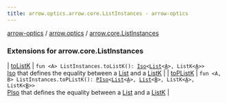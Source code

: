 ```yaml
---
title: arrow.optics.arrow.core.ListInstances - arrow-optics
---
```


[arrow-optics](../../index.html) / [arrow.optics](../index.html) / [arrow.core.ListInstances](./index.html)

### Extensions for arrow.core.ListInstances

| [toListK](to-list-k.html) | `fun <A> ListInstances.toListK(): `[`Iso`](../-iso.html)`<`[`List`](https://kotlinlang.org/api/latest/jvm/stdlib/kotlin.collections/-list/index.html)`<`[`A`](to-list-k.html#A)`>, ListK<`[`A`](to-list-k.html#A)`>>`<br>[Iso](../-iso.html) that defines the equality between a [List](https://kotlinlang.org/api/latest/jvm/stdlib/kotlin.collections/-list/index.html) and a [ListK](#) |
| [toPListK](to-p-list-k.html) | `fun <A, B> ListInstances.toPListK(): `[`PIso`](../-p-iso/index.html)`<`[`List`](https://kotlinlang.org/api/latest/jvm/stdlib/kotlin.collections/-list/index.html)`<`[`A`](to-p-list-k.html#A)`>, `[`List`](https://kotlinlang.org/api/latest/jvm/stdlib/kotlin.collections/-list/index.html)`<`[`B`](to-p-list-k.html#B)`>, ListK<`[`A`](to-p-list-k.html#A)`>, ListK<`[`B`](to-p-list-k.html#B)`>>`<br>[PIso](../-p-iso/index.html) that defines the equality between a [List](https://kotlinlang.org/api/latest/jvm/stdlib/kotlin.collections/-list/index.html) and a [ListK](#) |

